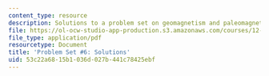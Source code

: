 ```yaml
---
content_type: resource
description: Solutions to a problem set on geomagnetism and paleomagnetism.
file: https://ol-ocw-studio-app-production.s3.amazonaws.com/courses/12-002-physics-and-chemistry-of-the-terrestrial-planets-fall-2008/53c22a6815b1036d027b441c78425ebf_MIT12_002f08_ps06_solutions.pdf
file_type: application/pdf
resourcetype: Document
title: 'Problem Set #6: Solutions'
uid: 53c22a68-15b1-036d-027b-441c78425ebf
---
```

